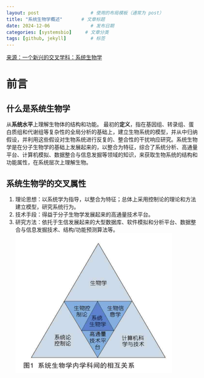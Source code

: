 ```yaml
---
layout: post                   # 使用的布局模板（通常为 post）
title: "系统生物学概述"       # 文章标题
date: 2024-12-06               # 发布日期
categories: [systemsbio]     # 文章分类
tags: [github, jekyll]         # 标签
---
```


[来源：一个新兴的交叉学科：系统生物学](https://xuebingwu.github.io/papers/wu2006.pdf)

# 前言
## 什么是系统生物学
  从**系统水平**上理解生物体的结构和功能。
  最初的**定义**，指在基因组、转录组、蛋白质组和代谢组等复杂性的全局分析的基础上，建立生物系统的模型，并从中归纳假设，并利用这些假设对生物系统进行反复的、整合性的干扰响应研究。系统生物学是在分子生物学的基础上发展起来的，以整合为特征，综合了系统分析、高通量平台、计算机模拟、数据整合与信息发掘等领域的知识，来获取生物系统的结构和功能属性，在系统层次上理解生物。

## 系统生物学的交叉属性
  1. 理论思想：以系统学为指导，以整合为特征；总体上采用控制论的理论和方法建立模型，研究系统行为。
  2. 技术手段：得益于分子生物学发展起来的高通量技术平台。
  3. 研究方法：依托于生信发展起来的大型数据库、软件模拟和分析平台、数据整合与信息发掘技术、结构/功能预测算法等。
![图片描述](assets/images/post1/image.png)



